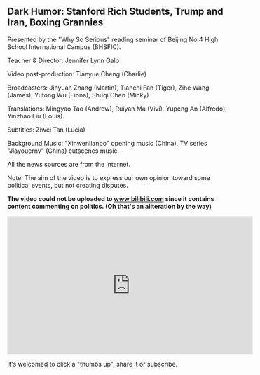 ## Dark Humor: Stanford Rich Students, Trump and Iran, Boxing Grannies

Presented by the "Why So Serious" reading seminar of Beijing No.4 High School International Campus (BHSFIC).

Teacher & Director: Jennifer Lynn Galo 

Video post-production: Tianyue Cheng (Charlie) 

Broadcasters: Jinyuan Zhang (Martin), Tianchi Fan (Tiger), Zihe Wang (James), Yutong Wu (Fiona), Shuqi Chen (Micky)

Translations: Mingyao Tao (Andrew), Ruiyan Ma (Vivi), Yupeng An (Alfredo), Yinzhao Liu (Louis). 

Subtitles: Ziwei Tan (Lucia) 

Background Music: "Xinwenlianbo" opening music (China), TV series "Jiayouernv" (China) cutscenes music. 

All the news sources are from the internet.  



Note: The aim of the video is to express our own opinion toward some political events, but not creating disputes.

**The video could not be uploaded to www.bilibili.com since it contains content commenting on politics. (Oh that's an aliteration by the way)**

<iframe width="560" height="315" src="https://www.youtube.com/embed/JA3W7Fm-nhk" frameborder="0" allow="accelerometer; autoplay; encrypted-media; gyroscope; picture-in-picture" allowfullscreen></iframe>

It's welcomed to click a "thumbs up", share it or subscribe.